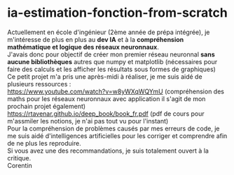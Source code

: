 # ia-estimation-fonction-from-scratch
Actuellement en école d'ingénieur (2ème année de prépa intégrée), je m'intéresse de plus en plus au **dev IA** et à la **compréhension mathématique et logique des réseaux neuronnaux**.  
J'avais donc pour objectif de créer mon premier réseau neuronnal **sans aucune bibliothèques** autres que numpy et matplotlib (nécessaires pour faire des calculs et les afficher les résultats sous formes de graphiques)  
Ce petit projet m'a pris une après-midi à réaliser, je me suis aidé de plusieurs ressources :  
https://www.youtube.com/watch?v=w8yWXqWQYmU (compréhension des maths pour les réseaux neuronnaux avec application il s'agit de mon prochain projet également)  
https://rtavenar.github.io/deep_book/book_fr.pdf (pdf de cours pour m'assmiler les notions, je n'ai pas tout vu pour l'instant)  
Pour la compréhension de problèmes causés par mes erreurs de code, je me suis aidé d'intelligences artificielles pour les corriger et comprendre afin de ne plus les reproduire.  
Si vous avez une des recommandations, je suis totalement ouvert à la critique.  
Corentin
